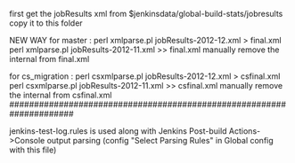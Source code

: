 first get the jobResults xml from $jenkinsdata/global-build-stats/jobresults
copy it to this folder

NEW WAY for master :
perl xmlparse.pl jobResults-2012-12.xml > final.xml
perl xmlparse.pl jobResults-2012-11.xml >> final.xml
manually remove the internal <list> </list> from final.xml

for cs_migration :
perl csxmlparse.pl jobResults-2012-12.xml > csfinal.xml
perl csxmlparse.pl jobResults-2012-11.xml >> csfinal.xml
manually remove the internal <list> </list> from csfinal.xml
#####################################################################

jenkins-test-log.rules is used along with Jenkins Post-build Actions->Console output parsing
(config "Select Parsing Rules" in Global config with this file)
